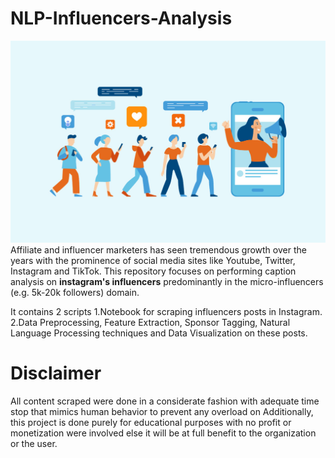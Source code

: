 # NLP-Influencers-Analysis
![image1](https://github.com/calvenjs/NLP-Influencers-Analysis/blob/main/images/Instagram-Influencer-marketing-tutorial.jpg)
Affiliate and influencer marketers has seen tremendous growth over the years with the prominence of social media sites like Youtube, Twitter, Instagram and TikTok. 
This repository focuses on performing caption analysis on **instagram's influencers** predominantly in the micro-influencers (e.g. 5k-20k followers) domain.

It contains 2 scripts
1.Notebook for scraping influencers posts in Instagram.
2.Data Preprocessing, Feature Extraction, Sponsor Tagging, Natural Language Processing techniques and Data Visualization on these posts.

# Disclaimer
All content scraped were done in a considerate fashion with adequate time stop that mimics human behavior to prevent any overload on 
Additionally, this project is done purely for educational purposes with no profit or monetization were involved else it will be at full benefit to the organization or the user.
